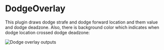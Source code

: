 # DodgeOverlay

This plugin draws dodge strafe and dodge forward location and them value and dodge deadzone. Also, there is background color which indicates when dodge location crossed dodge deadzone:

 ![Dodge overlay outputs](https://i.imgur.com/TkgFH2P.png)